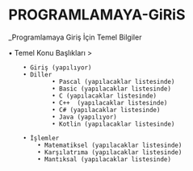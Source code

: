 # PROGRAMLAMAYA-GiRiS

 _Programlamaya Giriş İçin Temel Bilgiler

• Temel Konu Başlıkları >

		• Giriş (yapılıyor)
		• Diller
      			• Pascal (yapılacaklar listesinde)
      			• Basic (yapılacaklar listesinde)
      			• C (yapılacaklar listesinde)
      			• C++  (yapılacaklar listesinde)
      			• C# (yapılacaklar listesinde)
      			• Java (yapılıyor)
				• Kotlin (yapılacaklar listesinde)
				
		• İşlemler
			• Matematiksel (yapılacaklar listesinde)
			• Karşılatrıma (yapılacaklar listesinde)
			• Mantıksal (yapılacaklar listesinde)

